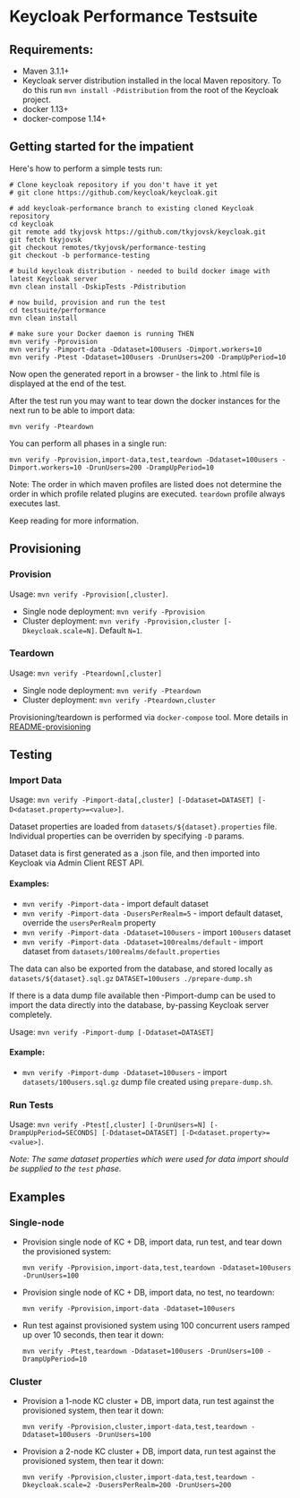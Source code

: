 # Keycloak Performance Testsuite

## Requirements:
- Maven 3.1.1+
- Keycloak server distribution installed in the local Maven repository. To do this run `mvn install -Pdistribution` from the root of the Keycloak project.
- docker 1.13+
- docker-compose 1.14+

## Getting started for the impatient

Here's how to perform a simple tests run:

```
# Clone keycloak repository if you don't have it yet
# git clone https://github.com/keycloak/keycloak.git

# add keycloak-performance branch to existing cloned Keycloak repository
cd keycloak
git remote add tkyjovsk https://github.com/tkyjovsk/keycloak.git
git fetch tkyjovsk
git checkout remotes/tkyjovsk/performance-testing
git checkout -b performance-testing

# build keycloak distribution - needed to build docker image with latest Keycloak server
mvn clean install -DskipTests -Pdistribution

# now build, provision and run the test
cd testsuite/performance
mvn clean install

# make sure your Docker daemon is running THEN
mvn verify -Pprovision
mvn verify -Pimport-data -Ddataset=100users -Dimport.workers=10
mvn verify -Ptest -Ddataset=100users -DrunUsers=200 -DrampUpPeriod=10

```

Now open the generated report in a browser - the link to .html file is displayed at the end of the test.

After the test run you may want to tear down the docker instances for the next run to be able to import data:
```
mvn verify -Pteardown
```

You can perform all phases in a single run:
```
mvn verify -Pprovision,import-data,test,teardown -Ddataset=100users -Dimport.workers=10 -DrunUsers=200 -DrampUpPeriod=10
```
Note: The order in which maven profiles are listed does not determine the order in which profile related plugins are executed. `teardown` profile always executes last.

Keep reading for more information.


## Provisioning

### Provision

Usage: `mvn verify -Pprovision[,cluster]`.

- Single node deployment: `mvn verify -Pprovision`
- Cluster deployment: `mvn verify -Pprovision,cluster [-Dkeycloak.scale=N]`. Default `N=1`.

### Teardown

Usage: `mvn verify -Pteardown[,cluster]`

- Single node deployment: `mvn verify -Pteardown`
- Cluster deployment: `mvn verify -Pteardown,cluster`

Provisioning/teardown is performed via `docker-compose` tool. More details in [README-provisioning](README-provisioning.md)


## Testing

### Import Data

Usage: `mvn verify -Pimport-data[,cluster] [-Ddataset=DATASET] [-D<dataset.property>=<value>]`.

Dataset properties are loaded from `datasets/${dataset}.properties` file. Individual properties can be overriden by specifying `-D` params.

Dataset data is first generated as a .json file, and then imported into Keycloak via Admin Client REST API.

#### Examples:
- `mvn verify -Pimport-data` - import default dataset
- `mvn verify -Pimport-data -DusersPerRealm=5` - import default dataset, override the `usersPerRealm` property
- `mvn verify -Pimport-data -Ddataset=100users` - import `100users` dataset
- `mvn verify -Pimport-data -Ddataset=100realms/default` - import dataset from `datasets/100realms/default.properties`

The data can also be exported from the database, and stored locally as `datasets/${dataset}.sql.gz`
`DATASET=100users ./prepare-dump.sh`

If there is a data dump file available then -Pimport-dump can be used to import the data directly into the database, 
by-passing Keycloak server completely.

Usage: `mvn verify -Pimport-dump [-Ddataset=DATASET]`

#### Example:
- `mvn verify -Pimport-dump -Ddataset=100users` - import `datasets/100users.sql.gz` dump file created using `prepare-dump.sh`.


### Run Tests

Usage: `mvn verify -Ptest[,cluster] [-DrunUsers=N] [-DrampUpPeriod=SECONDS] [-Ddataset=DATASET] [-D<dataset.property>=<value>]`.

_*Note:* The same dataset properties which were used for data import should be supplied to the `test` phase._


## Examples

### Single-node

- Provision single node of KC + DB, import data, run test, and tear down the provisioned system:

    `mvn verify -Pprovision,import-data,test,teardown -Ddataset=100users -DrunUsers=100`

- Provision single node of KC + DB, import data, no test, no teardown:

    `mvn verify -Pprovision,import-data -Ddataset=100users`

- Run test against provisioned system using 100 concurrent users ramped up over 10 seconds, then tear it down:

    `mvn verify -Ptest,teardown -Ddataset=100users -DrunUsers=100 -DrampUpPeriod=10`

### Cluster

- Provision a 1-node KC cluster + DB, import data, run test against the provisioned system, then tear it down:

    `mvn verify -Pprovision,cluster,import-data,test,teardown -Ddataset=100users -DrunUsers=100`

- Provision a 2-node KC cluster + DB, import data, run test against the provisioned system, then tear it down:

    `mvn verify -Pprovision,cluster,import-data,test,teardown -Dkeycloak.scale=2 -DusersPerRealm=200 -DrunUsers=200`
